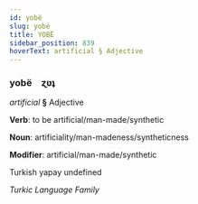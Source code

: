 ```yaml
---
id: yobë
slug: yobë
title: YOBË
sidebar_position: 839
hoverText: artificial § Adjective
---
```


### yobë&emsp;<span kind="abugida">ɀʋʇ</span>

*artificial* **§** Adjective

**Verb**: to be artificial/man-made/synthetic

**Noun**: artificiality/man-madeness/syntheticness

**Modifier**: artificial/man-made/synthetic

Turkish yapay undefined

*Turkic Language Family*